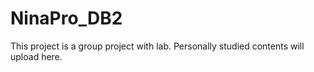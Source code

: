 # NinaPro_DB2

This project is a group project with lab.
Personally studied contents will upload here.
